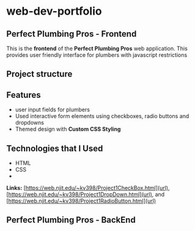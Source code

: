 # web-dev-portfolio


## Perfect Plumbing Pros - Frontend
This is the **frontend** of the **Perfect Plumbing Pros** web application. This provides user friendly interface for plumbers
with javascript restrictions 


## Project structure

## Features
- user input fields for plumbers
- Used interactive form elements using checkboxes, radio buttons and dropdowns
- Themed design with **Custom CSS Styling**

## Technologies that I Used
- HTML
- CSS
- 

**Links:** [https://web.njit.edu/~kv398/Project1CheckBox.html](url), [https://web.njit.edu/~kv398/Project1DropDown.html](url), and [https://web.njit.edu/~kv398/Project1RadioButton.html](url)


## Perfect Plumbing Pros - BackEnd
